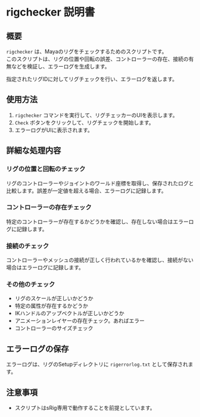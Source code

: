 # rigchecker 説明書

## 概要

`rigchecker` は、Mayaのリグをチェックするためのスクリプトです。  
このスクリプトは、リグの位置や回転の誤差、コントローラーの存在、接続の有無などを検証し、エラーログを生成します。

指定されたリグIDに対してリグチェックを行い、エラーログを返します。

## 使用方法

1. `rigchecker` コマンドを実行して、リグチェッカーのUIを表示します。
2. `Check` ボタンをクリックして、リグチェックを開始します。
3. エラーログがUIに表示されます。

## 詳細な処理内容

### リグの位置と回転のチェック

リグのコントローラーやジョイントのワールド座標を取得し、保存されたログと比較します。誤差が一定値を超える場合、エラーログに記録します。

### コントローラーの存在チェック

特定のコントローラーが存在するかどうかを確認し、存在しない場合はエラーログに記録します。

### 接続のチェック

コントローラーやメッシュの接続が正しく行われているかを確認し、接続がない場合はエラーログに記録します。

### その他のチェック

- リグのスケールが正しいかどうか
- 特定の属性が存在するかどうか
- IKハンドルのアップベクトルが正しいかどうか
- アニメーションレイヤーの存在チェック。あればエラー
- コントローラーのサイズチェック

## エラーログの保存

エラーログは、リグのSetupディレクトリに `rigerrorlog.txt` として保存されます。

## 注意事項

- スクリプトはsRig専用で動作することを前提としています。
